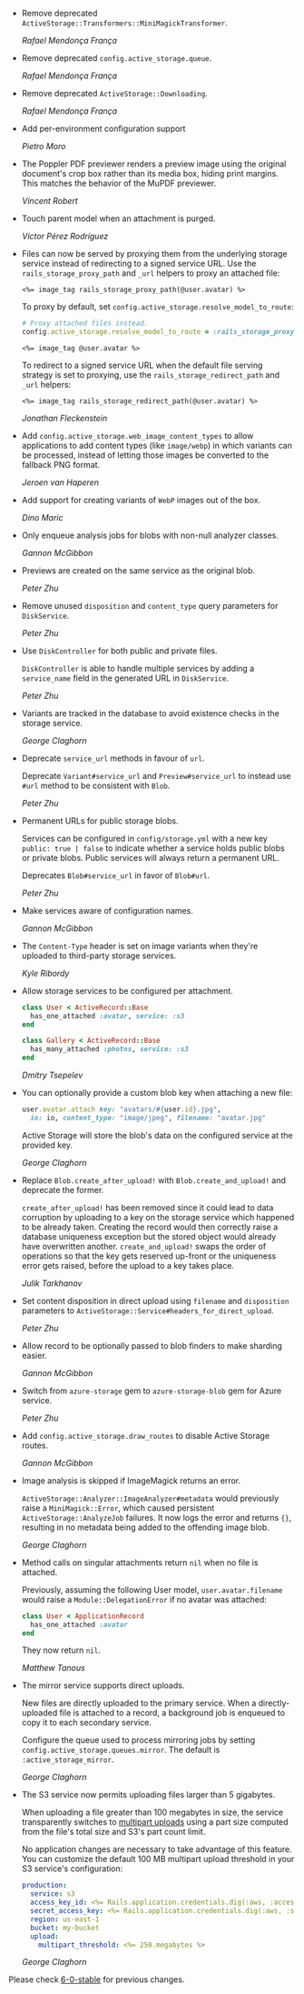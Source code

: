 *   Remove deprecated `ActiveStorage::Transformers::MiniMagickTransformer`.

    *Rafael Mendonça França*

*   Remove deprecated `config.active_storage.queue`.

    *Rafael Mendonça França*

*   Remove deprecated `ActiveStorage::Downloading`.

    *Rafael Mendonça França*

*   Add per-environment configuration support

    *Pietro Moro*

*   The Poppler PDF previewer renders a preview image using the original
    document's crop box rather than its media box, hiding print margins. This
    matches the behavior of the MuPDF previewer.

    *Vincent Robert*

*   Touch parent model when an attachment is purged.

    *Víctor Pérez Rodríguez*

*   Files can now be served by proxying them from the underlying storage service
    instead of redirecting to a signed service URL. Use the
    `rails_storage_proxy_path` and `_url` helpers to proxy an attached file:

    ```erb
    <%= image_tag rails_storage_proxy_path(@user.avatar) %>
    ```

    To proxy by default, set `config.active_storage.resolve_model_to_route`:

    ```ruby
    # Proxy attached files instead.
    config.active_storage.resolve_model_to_route = :rails_storage_proxy
    ```

    ```erb
    <%= image_tag @user.avatar %>
    ```

    To redirect to a signed service URL when the default file serving strategy
    is set to proxying, use the `rails_storage_redirect_path` and `_url` helpers:

    ```erb
    <%= image_tag rails_storage_redirect_path(@user.avatar) %>
    ```

    *Jonathan Fleckenstein*

*   Add `config.active_storage.web_image_content_types` to allow applications
    to add content types (like `image/webp`) in which variants can be processed,
    instead of letting those images be converted to the fallback PNG format.

    *Jeroen van Haperen*

*   Add support for creating variants of `WebP` images out of the box.

    *Dino Maric*

*   Only enqueue analysis jobs for blobs with non-null analyzer classes.

    *Gannon McGibbon*

*   Previews are created on the same service as the original blob.

    *Peter Zhu*

*   Remove unused `disposition` and `content_type` query parameters for `DiskService`.

    *Peter Zhu*

*   Use `DiskController` for both public and private files.

    `DiskController` is able to handle multiple services by adding a
    `service_name` field in the generated URL in `DiskService`.

    *Peter Zhu*

*   Variants are tracked in the database to avoid existence checks in the storage service.

    *George Claghorn*

*   Deprecate `service_url` methods in favour of `url`.

    Deprecate `Variant#service_url` and `Preview#service_url` to instead use
    `#url` method to be consistent with `Blob`.

    *Peter Zhu*

*   Permanent URLs for public storage blobs.

    Services can be configured in `config/storage.yml` with a new key
    `public: true | false` to indicate whether a service holds public
    blobs or private blobs. Public services will always return a permanent URL.

    Deprecates `Blob#service_url` in favor of `Blob#url`.

    *Peter Zhu*

*   Make services aware of configuration names.

    *Gannon McGibbon*

*   The `Content-Type` header is set on image variants when they're uploaded to third-party storage services.

    *Kyle Ribordy*

*   Allow storage services to be configured per attachment.

    ```ruby
    class User < ActiveRecord::Base
      has_one_attached :avatar, service: :s3
    end

    class Gallery < ActiveRecord::Base
      has_many_attached :photos, service: :s3
    end
    ```

    *Dmitry Tsepelev*

*   You can optionally provide a custom blob key when attaching a new file:

    ```ruby
    user.avatar.attach key: "avatars/#{user.id}.jpg",
      io: io, content_type: "image/jpeg", filename: "avatar.jpg"
    ```

    Active Storage will store the blob's data on the configured service at the provided key.

    *George Claghorn*

*   Replace `Blob.create_after_upload!` with `Blob.create_and_upload!` and deprecate the former.

    `create_after_upload!` has been removed since it could lead to data
    corruption by uploading to a key on the storage service which happened to
    be already taken. Creating the record would then correctly raise a
    database uniqueness exception but the stored object would already have
    overwritten another. `create_and_upload!` swaps the order of operations
    so that the key gets reserved up-front or the uniqueness error gets raised,
    before the upload to a key takes place.

    *Julik Tarkhanov*

*   Set content disposition in direct upload using `filename` and `disposition` parameters to `ActiveStorage::Service#headers_for_direct_upload`.

    *Peter Zhu*

*   Allow record to be optionally passed to blob finders to make sharding
    easier.

    *Gannon McGibbon*

*   Switch from `azure-storage` gem to `azure-storage-blob` gem for Azure service.

    *Peter Zhu*

*   Add `config.active_storage.draw_routes` to disable Active Storage routes.

    *Gannon McGibbon*

*   Image analysis is skipped if ImageMagick returns an error.

    `ActiveStorage::Analyzer::ImageAnalyzer#metadata` would previously raise a
    `MiniMagick::Error`, which caused persistent `ActiveStorage::AnalyzeJob`
    failures. It now logs the error and returns `{}`, resulting in no metadata
    being added to the offending image blob.

    *George Claghorn*

*   Method calls on singular attachments return `nil` when no file is attached.

    Previously, assuming the following User model, `user.avatar.filename` would
    raise a `Module::DelegationError` if no avatar was attached:

    ```ruby
    class User < ApplicationRecord
      has_one_attached :avatar
    end
    ```

    They now return `nil`.

    *Matthew Tanous*

*   The mirror service supports direct uploads.

    New files are directly uploaded to the primary service. When a
    directly-uploaded file is attached to a record, a background job is enqueued
    to copy it to each secondary service.

    Configure the queue used to process mirroring jobs by setting
    `config.active_storage.queues.mirror`. The default is `:active_storage_mirror`.

    *George Claghorn*

*   The S3 service now permits uploading files larger than 5 gigabytes.

    When uploading a file greater than 100 megabytes in size, the service
    transparently switches to [multipart uploads](https://docs.aws.amazon.com/AmazonS3/latest/dev/mpuoverview.html)
    using a part size computed from the file's total size and S3's part count limit.

    No application changes are necessary to take advantage of this feature. You
    can customize the default 100 MB multipart upload threshold in your S3
    service's configuration:

    ```yaml
    production:
      service: s3
      access_key_id: <%= Rails.application.credentials.dig(:aws, :access_key_id) %>
      secret_access_key: <%= Rails.application.credentials.dig(:aws, :secret_access_key) %>
      region: us-east-1
      bucket: my-bucket
      upload:
        multipart_threshold: <%= 250.megabytes %>
    ```

    *George Claghorn*


Please check [6-0-stable](https://github.com/rails/rails/blob/6-0-stable/activestorage/CHANGELOG.md) for previous changes.
